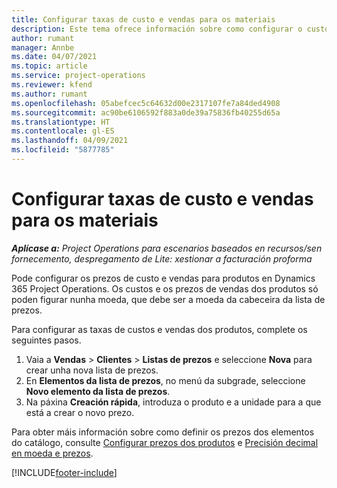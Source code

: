```yaml
---
title: Configurar taxas de custo e vendas para os materiais
description: Este tema ofrece información sobre como configurar o custo e as taxas de vendas dos materiais empregados nos proxectos.
author: rumant
manager: Annbe
ms.date: 04/07/2021
ms.topic: article
ms.service: project-operations
ms.reviewer: kfend
ms.author: rumant
ms.openlocfilehash: 05abefcec5c64632d00e2317107fe7a84ded4908
ms.sourcegitcommit: ac90be6106592f883a0de39a75836fb40255d65a
ms.translationtype: HT
ms.contentlocale: gl-ES
ms.lasthandoff: 04/09/2021
ms.locfileid: "5877785"
---
```

# <a name="set-up-cost-and-sales-rates-for-materials"></a>Configurar taxas de custo e vendas para os materiais

_**Aplícase a:** Project Operations para escenarios baseados en recursos/sen fornecemento, despregamento de Lite: xestionar a facturación proforma_

Pode configurar os prezos de custo e vendas para produtos en Dynamics 365 Project Operations. Os custos e os prezos de vendas dos produtos só poden figurar nunha moeda, que debe ser a moeda da cabeceira da lista de prezos.

Para configurar as taxas de custos e vendas dos produtos, complete os seguintes pasos. 

1. Vaia a **Vendas** > **Clientes** > **Listas de prezos** e seleccione **Nova** para crear unha nova lista de prezos. 
2. En **Elementos da lista de prezos**, no menú da subgrade, seleccione **Novo elemento da lista de prezos**. 
3. Na páxina **Creación rápida**, introduza o produto e a unidade para a que está a crear o novo prezo.

Para obter máis información sobre como definir os prezos dos elementos do catálogo, consulte [Configurar prezos dos produtos](https://docs.microsoft.com/dynamics365/sales-enterprise/create-price-lists-price-list-items-define-pricing-products) e [Precisión decimal en moeda e prezos](https://docs.microsoft.com/dynamics365/sales-enterprise/decimal-precision-currency-pricing).

[!INCLUDE[footer-include](../includes/footer-banner.md)]
